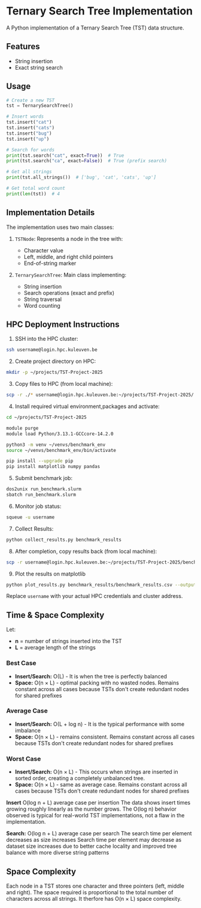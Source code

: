 # Ternary Search Tree Implementation

A Python implementation of a Ternary Search Tree (TST) data structure.

## Features

- String insertion
- Exact string search

## Usage

```python
# Create a new TST
tst = TernarySearchTree()

# Insert words
tst.insert("cat")
tst.insert("cats")
tst.insert("bug")
tst.insert("up")

# Search for words
print(tst.search("cat", exact=True))  # True
print(tst.search("ca", exact=False))  # True (prefix search)

# Get all strings
print(tst.all_strings())  # ['bug', 'cat', 'cats', 'up']

# Get total word count
print(len(tst))  # 4
```

## Implementation Details

The implementation uses two main classes:

1. `TSTNode`: Represents a node in the tree with:
   - Character value
   - Left, middle, and right child pointers
   - End-of-string marker

2. `TernarySearchTree`: Main class implementing:
   - String insertion
   - Search operations (exact and prefix)
   - String traversal
   - Word counting

## HPC Deployment Instructions

1. SSH into the HPC cluster:
```bash
ssh username@login.hpc.kuleuven.be
```

2. Create project directory on HPC:
```bash
mkdir -p ~/projects/TST-Project-2025
```

3. Copy files to HPC (from local machine):
```bash
scp -r ./* username@login.hpc.kuleuven.be:~/projects/TST-Project-2025/
```

4. Install required virtual environment,packages and activate:
```bash
cd ~/projects/TST-Project-2025

module purge
module load Python/3.13.1-GCCcore-14.2.0

python3 -m venv ~/venvs/benchmark_env
source ~/venvs/benchmark_env/bin/activate

pip install --upgrade pip
pip install matplotlib numpy pandas

```

5. Submit benchmark job:
```bash
dos2unix run_benchmark.slurm
sbatch run_benchmark.slurm
```

6. Monitor job status:
```bash
squeue -u username
```

7. Collect Results:
```bash
python collect_results.py benchmark_results
```

8. After completion, copy results back (from local machine):
```bash
scp -r username@login.hpc.kuleuven.be:~/projects/TST-Project-2025/benchmark_results.csv ./
```

9. Plot the results on matplotlib
```bash
python plot_results.py benchmark_results/benchmark_results.csv --output-dir ./analysis
```

Replace `username` with your actual HPC credentials and cluster address.


## Time & Space Complexity
Let:  
- **n** = number of strings inserted into the TST  
- **L** = average length of the strings


### Best Case
- **Insert/Search:** O(L) - It is when the tree is perfectly balanced
- **Space:** O(n × L) - optimal packing with no wasted nodes. Remains constant across all cases because TSTs don't create redundant nodes for shared prefixes

### Average Case  
- **Insert/Search:** O(L + log n) - It is the typical performance with some imbalance
- **Space:** O(n × L) - remains consistent. Remains constant across all cases because TSTs don't create redundant nodes for shared prefixes

### Worst Case
- **Insert/Search:** O(n × L) - This occurs when strings are inserted in sorted order, creating a completely unbalanced tree.
- **Space:** O(n × L) - same as average case. Remains constant across all cases because TSTs don't create redundant nodes for shared prefixes

**Insert** O(log n + L) average case per insertion
The data shows insert times growing roughly linearly as the number grows.
The O(log n) behavior observed is typical for real-world TST implementations, not a flaw in the implementation.

**Search:** O(log n + L) average case per search
The search time per element decreases as size increases
Search time per element may decrease as dataset size increases due to 
better cache locality and improved tree balance with more diverse string patterns


## Space Complexity
Each node in a TST stores one character and three pointers (left, middle and right).
The space required is proportional to the total number of characters across all strings.
It therfore has O(n × L) space complexity.
